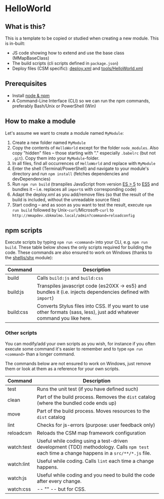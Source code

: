 
# HelloWorld

## What is this?

This is a template to be copied or studied when creating a new module. This is in-built:
- JS code showing how to extend and use the base class (MMapBaseClass)
- The build scripts (cli scripts defined in `package.json`)
- Deploy files (CSM specific): [deploy.xml](deploy.xml) and [tools/HelloWorld.xml](tools/HelloWorld.xml)

## Prerequisites

- Install [node & npm](https://nodejs.org/en/download/)
- A Command-Line Interface (CLI) so we can run the npm commands, preferably Bash/Unix or PowerShell (Win)

## How to make a module
Let's assume we want to create a module named `MyModule`:

1. Create a new folder named `MyModule`
2. Copy the contents of `HelloWorld` except for the folder `node_modules`. Also copy "hidden" files – those starting with "." especially `.babelrc` (but not `.git`). Copy them into your `MyModule`-folder.
3. In all files, find all occurrences of `HelloWorld` and replace with `MyModule`
4. Enter the shell (Terminal/PowerShell) and navigate to your module's directory and run `npm install` (fetches dependencies and devDependencies)
5. Run `npm run build` (transpiles JavaScript from version [ES > 5](https://en.wikipedia.org/wiki/ECMAScript#ES.Next) to [ES5](https://en.wikipedia.org/wiki/ECMAScript#5th_Edition) and bundles it – i.e. replaces all `import`s with corresponding code)
6. Adapt the deploy.xml as you add/remove files (so that the result of the build is included, without the unreadable source files)
7. Start coding – and as soon as you want to test the result, execute `npm run build` followed by Unix-`curl`/Microsoft-`curl` to `http://mmapdev.sbkmalmo.local/admin?command=reloadconfig`

## npm scripts

Execute scripts by typing `npm run <command>` into your CLI, e.g. `npm run build`. These table below shows the only scripts required for building the code. These commands are also ensured to work on Windows (thanks to the [shelljs/shx](https://github.com/shelljs/shx) module):

| Command | Description |
| ------- | ----------- |
| build | Calls `build:js` and `build:css` |
| build:js | Transpiles javascript code (es20XX -> es5) and bundles it (i.e. injects dependencies defined with `import`) |
| build:css | Converts Stylus files into CSS. If you want to use other formats (sass, less), just add whatever command you like here. |

### Other scripts

You can modify/add your own scripts as you wish, for instance if you often execute some command it's easier to remember and to type `npm run <command>` than a longer command.

The commands below are not ensured to work on Windows, just remove them or look at them as a reference for your own scripts.

| Command | Description |
| ------- | ----------- |
| test | Runs the unit test (if you have defined such) |
| clean | Part of the build process. Removes the `dist` catalog (where the bundled code ends up) |
| move | Part of the build process. Moves resources to the `dist` catalog |
| lint | Checks for js-errors (purpose: user feedback only) |
| reloadcsm | Reloads the CSM map framework configuration |
| watch:test | Useful while coding using a test-driven development (TDD) methodology. Calls `npm test` each time a change happens in a `src/**/*.js` file. |
| watch:lint | Useful while coding. Calls `lint` each time a change happens. |
| watch:js | Useful while coding and you need to build the code after every change. |
| watch:css | -- "" -- but for CSS. |


<!--## Common assets

JQuery is an example of a library which is already used in CSM (a common asset). It's unnessary to import it for every module (and might give trouble if use different versions). We don't want to include this library in the bundle. Therefore, specify that it is a common asset in `webpack.config.js`:
```
// File: webpack.config.js
externals: {
	"jquery": "$"
},
```
This code means we are telling webpack:
- Don't include the npm library named `jquery` in the bundle
- However, I want webpack to know that `$` refers to a global asset (otherwise `$` will be an unknown variable, creating a build error).
-->
